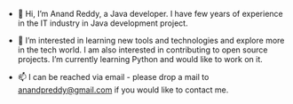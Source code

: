 - 👋 Hi, I’m Anand Reddy, a Java developer. I have few years of experience in the IT industry in Java development project.
- 👀 I’m interested in learning new tools and technologies and explore more in the tech world. I am also interested in contributing to 
open source projects. I’m currently learning Python and would like to work on it.

- 📫 I can be reached via email - please drop a mail to anandpreddy@gmail.com if you would like to contact me.

<!---
anandpreddy/anandpreddy is a ✨ special ✨ repository because its `README.md` (this file) appears on your GitHub profile.
You can click the Preview link to take a look at your changes.
--->
